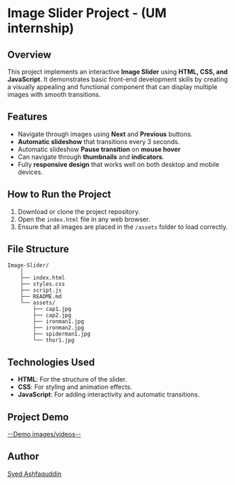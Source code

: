# Image Slider Project - (UM internship)

## Overview

This project implements an interactive **Image Slider** using **HTML, CSS, and JavaScript**. It demonstrates basic front-end development skills by creating a visually appealing and functional component that can display multiple images with smooth transitions.

## Features

- Navigate through images using **Next** and **Previous** buttons.
- **Automatic slideshow** that transitions every 3 seconds.
- Automatic slideshow **Pause transition** on **mouse hover**
- Can navigate through **thumbnails** and **indicators**.
- Fully **responsive design** that works well on both desktop and mobile devices.

## How to Run the Project

1. Download or clone the project repository.
2. Open the `index.html` file in any web browser.
3. Ensure that all images are placed in the `/assets` folder to load correctly.

## File Structure
    Image-Slider/
        │
        ├── index.html
        ├── styles.css
        ├── script.js
        ├── README.md
        └── assets/
            ├── cap1.jpg
            ├── cap2.jpg
            ├── ironman1.jpg
            ├── ironman2.jpg
            ├── spiderman1.jpg
            └── thor1.jpg

## Technologies Used
- **HTML**: For the structure of the slider.
- **CSS**: For styling and animation effects.
- **JavaScript**: For adding interactivity and automatic transitions.

## Project Demo
[--Demo images/videos--](https://drive.google.com/drive/folders/12vqG_4RtuzcatqAmCrmrKZQu1kgOMRZJ?usp=drive_link)

## Author
[Syed Ashfaquddin](https://github.com/Ashfaq03)


